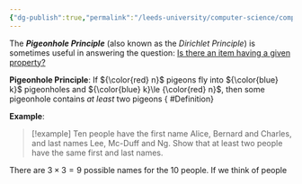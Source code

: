 ```yaml
---
{"dg-publish":true,"permalink":"/leeds-university/computer-science/compulsory-modules/discrete-mathematics/1-combinatorics/1-4-the-pigeonhole-principle/1-4-the-pigeonhole-principle/"}
---
```


The ***Pigeonhole Principle***  (also known as the *Dirichlet Principle*) is sometimes useful in answering the question:
<u>Is there an item having a given property?</u>

**Pigeonhole Principle**: If ${\color{red} n}$ pigeons fly into ${\color{blue} k}$ pigeonholes and ${\color{blue} k}\le {\color{red} n}$, then some pigeonhole contains *at least* two pigeons
{ #Definition}


**Example**:
>[!example] 
>Ten people have the first name Alice, Bernard and Charles, and last names Lee, Mc-Duff and Ng. Show that at least two people have the same first and last names.

There are $3\times3=9$ possible names for the 10 people. If we think of people